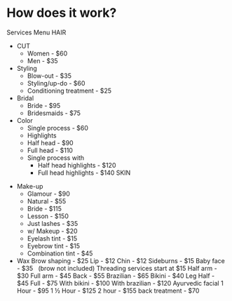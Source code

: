 # How does it work?

Services Menu
HAIR
* CUT
	* Women - $60
	* Men - $35
* Styling
	* Blow-out - $35
	* Styling/up-do - $60
	* Conditioning treatment - $25
* Bridal
	* Bride - $95
	* Bridesmaids - $75
* Color
	* Single process - $60
	* Highlights
	* Half head - $90
	* Full head - $110
	* Single process with
		* Half head highlights - $120
		* Full head highlights - $140
SKIN
- Make-up
	- Glamour - $90
	- Natural - $55
	- Bride - $115
	- Lesson - $150
	- Just lashes - $35
	- w/ Makeup - $20
	- Eyelash tint - $15
	- Eyebrow tint - $15
	- Combination tint - $45
- Wax
	Brow shaping - $25
	Lip - $12
	Chin - $12
	Sideburns - $15
	Baby face - $35  	(brow not included)
	Threading services start at $15
	Half arm - $30
	Full arm - $45
	Back - $55
	Brazilian - $65
	Bikini - $40
Leg
	Half - $45
	Full - $75
	With bikini - $100
	With brazilian - $120
Ayurvedic facial
	1 Hour - $95
	1 ½ Hour - $125
	2 hour - $155
	back treatment - $70